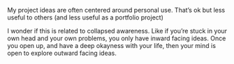 My project ideas are often centered around personal use. That’s ok but less useful to others (and less useful as a portfolio project)

I wonder if this is related to collapsed awareness. Like if you’re stuck in your own head and your own problems, you only have inward facing ideas. Once you open up, and have a deep okayness with your life, then your mind is open to explore outward facing ideas. 